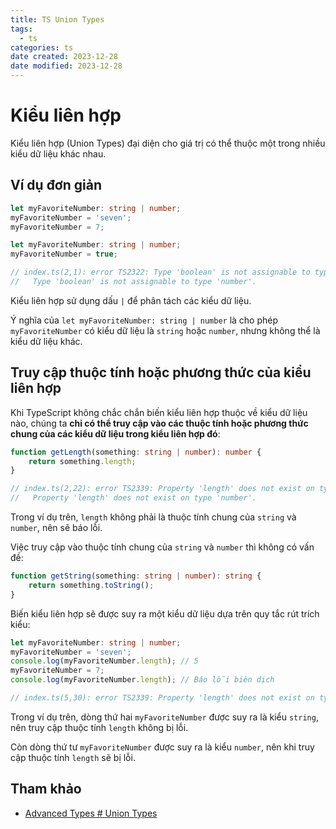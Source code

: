 ```yaml
---
title: TS Union Types
tags:
  - ts
categories: ts
date created: 2023-12-28
date modified: 2023-12-28
---
```


# Kiểu liên hợp

Kiểu liên hợp (Union Types) đại diện cho giá trị có thể thuộc một trong nhiều kiểu dữ liệu khác nhau.

## Ví dụ đơn giản

```ts
let myFavoriteNumber: string | number;
myFavoriteNumber = 'seven';
myFavoriteNumber = 7;
```

```ts
let myFavoriteNumber: string | number;
myFavoriteNumber = true;

// index.ts(2,1): error TS2322: Type 'boolean' is not assignable to type 'string | number'.
//   Type 'boolean' is not assignable to type 'number'.
```

Kiểu liên hợp sử dụng dấu `|` để phân tách các kiểu dữ liệu.

Ý nghĩa của `let myFavoriteNumber: string | number` là cho phép `myFavoriteNumber` có kiểu dữ liệu là `string` hoặc `number`, nhưng không thể là kiểu dữ liệu khác.

## Truy cập thuộc tính hoặc phương thức của kiểu liên hợp

Khi TypeScript không chắc chắn biến kiểu liên hợp thuộc về kiểu dữ liệu nào, chúng ta **chỉ có thể truy cập vào các thuộc tính hoặc phương thức chung của các kiểu dữ liệu trong kiểu liên hợp đó**:

```ts
function getLength(something: string | number): number {
    return something.length;
}

// index.ts(2,22): error TS2339: Property 'length' does not exist on type 'string | number'.
//   Property 'length' does not exist on type 'number'.
```

Trong ví dụ trên, `length` không phải là thuộc tính chung của `string` và `number`, nên sẽ báo lỗi.

Việc truy cập vào thuộc tính chung của `string` và `number` thì không có vấn đề:

```ts
function getString(something: string | number): string {
    return something.toString();
}
```

Biến kiểu liên hợp sẽ được suy ra một kiểu dữ liệu dựa trên quy tắc rút trích kiểu:

```ts
let myFavoriteNumber: string | number;
myFavoriteNumber = 'seven';
console.log(myFavoriteNumber.length); // 5
myFavoriteNumber = 7;
console.log(myFavoriteNumber.length); // Báo lỗi biên dịch

// index.ts(5,30): error TS2339: Property 'length' does not exist on type 'number'.
```

Trong ví dụ trên, dòng thứ hai `myFavoriteNumber` được suy ra là kiểu `string`, nên truy cập thuộc tính `length` không bị lỗi.

Còn dòng thứ tư `myFavoriteNumber` được suy ra là kiểu `number`, nên khi truy cập thuộc tính `length` sẽ bị lỗi.

## Tham khảo

- [Advanced Types # Union Types](http://www.typescriptlang.org/docs/handbook/advanced-types.html#union-types)
